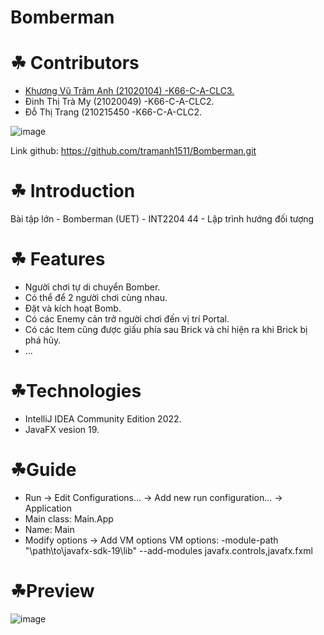 # Bomberman
# ☘ Contributors
- [Khương Vũ Trâm Anh (21020104) -K66-C-A-CLC3.](https://github.com/tramanh1511)
- Đinh Thị Trà My (21020049) -K66-C-A-CLC2.
- Đỗ Thị Trang (210215450 -K66-C-A-CLC2.

![image](https://user-images.githubusercontent.com/100174761/195339056-6351a743-1967-4ab9-8139-ccea326a9b6b.png)

Link github: https://github.com/tramanh1511/Bomberman.git
# ☘ Introduction
Bài tập lớn - Bomberman (UET) - INT2204 44 - Lập trình hướng đối tượng

# ☘ Features
- Người chơi tự di chuyển Bomber.
- Có thể để 2 người chơi cùng nhau.
- Đặt và kích hoạt Bomb.
- Có các Enemy cản trở người chơi đến vị trí Portal.
- Có các Item cũng được giấu phía sau Brick và chỉ hiện ra khi Brick bị phá hủy.
- ...

# ☘Technologies
- IntelliJ IDEA Community Edition 2022.
- JavaFX vesion 19.

# ☘Guide
- Run -> Edit Configurations... -> Add new run configuration... -> Application
- Main class: Main.App
- Name: Main
- Modify options -> Add VM options VM options: -module-path "\path\to\javafx-sdk-19\lib" --add-modules javafx.controls,javafx.fxml
	
# ☘Preview

![image](https://user-images.githubusercontent.com/100174761/195336550-e3053a8b-f775-41c3-8ae9-de2eae6335a2.png)
